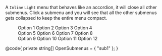 ﻿<Codebox Title="Compact" id="components-menu-compact">
    <Description>
        <p>
            A <code>Inline</code> <code>Light</code> menu that behaves like an accordion, it will close all other submenus. Click a submenu and you will see that all the other submenus gets collapsed to keep the entire menu compact.
        </p>
    </Description>
    <Demo>
        <Menu style="width:256px;" Mode="MenuMode.Inline" DefaultOpenSubMenus="OpenSubmenus" Accordion >
            <SubMenu Key="sub1">
                <Title>
                    <Icon Type="IconType.Outlined.Mail" />
                    <span>Navigation One</span>
                </Title>
                <Children>
                    <MenuItem Key="1">Option 1</MenuItem>
                    <MenuItem Key="2">Option 2</MenuItem>
                    <MenuItem Key="3">Option 3</MenuItem>
                    <MenuItem Key="4">Option 4</MenuItem>
                </Children>
            </SubMenu>
            <SubMenu Key="sub2">
                <Title>
                    <Icon Type="IconType.Outlined.Appstore" />
                    <span>Navigation Two</span>
                </Title>
                <Children>
                    <MenuItem Key="5"><span>Option 5</span></MenuItem>
                    <MenuItem Key="6">Option 6</MenuItem>
                    <SubMenu Key="sub3">
                        <Title><span>Submenu</span></Title>
                        <Children>
                            <MenuItem Key="7">Option 7</MenuItem>
                            <MenuItem Key="8">Option 8</MenuItem>
                        </Children>
                    </SubMenu>
                </Children>
            </SubMenu>
            <SubMenu Key="sub4">
                <Title>
                    <Icon Type="IconType.Outlined.Setting" />
                    <span>Navigation Three</span>
                </Title>
                <Children>
                    <MenuItem Key="9">Option 9</MenuItem>
                    <MenuItem Key="10">Option 10</MenuItem>
                    <MenuItem Key="11">Option 11</MenuItem>
                    <MenuItem Key="12">Option 12</MenuItem>
                </Children>
            </SubMenu>
        </Menu>
    </Demo>
</Codebox>

@code{
    private string[] OpenSubmenus = { "sub1" };
}